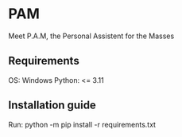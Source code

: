 # PAM
Meet P.A.M, the Personal Assistent for the Masses

## Requirements

OS: Windows 
Python: <= 3.11

## Installation guide

Run:
python -m pip install -r requirements.txt